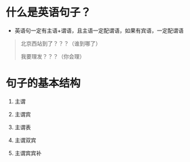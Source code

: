 # 什么是英语句子？

- 英语句一定有主语+谓语，且主语一定配谓语，如果有宾语，一定配谓语

> 北京西站到了？？？（谁到哪了）
>
> 我要理发？？？（你会理）
>


# 句子的基本结构

1. 主谓

2. 主谓宾

3. 主谓表

4. 主谓双宾

5. 主谓宾宾补


